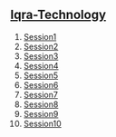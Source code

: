 ## [Iqra-Technology](https://github.com/sakshimunde18/Iqra-Technolgy)

1. [Session1](https://github.com/sakshimunde18/Iqra-Technolgy/blob/main/Session1.html)<br>
2. [Session2](https://github.com/sakshimunde18/Iqra-Technolgy/blob/main/Session2.html)<br>
3. [Session3](https://github.com/sakshimunde18/Iqra-Technolgy/blob/main/Session3.html)<br>
4. [Session4](https://github.com/sakshimunde18/Iqra-Technolgy/blob/main/Session4.html)<br>
5. [Session5](https://github.com/sakshimunde18/Iqra-Technolgy/blob/main/Session5.html)<br>
6. [Session6](https://github.com/sakshimunde18/Iqra-Technolgy/blob/main/Session6.html)<br>
7. [Session7](https://github.com/sakshimunde18/Iqra-Technolgy/blob/main/Session7.html)<br>
8. [Session8](https://github.com/sakshimunde18/Iqra-Technolgy/blob/main/Session8.html)<br>
9. [Session9](https://github.com/sakshimunde18/Iqra-Technolgy/blob/main/Session9.html)<br>
10. [Session10](https://github.com/sakshimunde18/Iqra-Technolgy/blob/main/Session10.html)<br>
